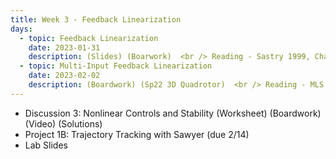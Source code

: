 ```yaml
---
title: Week 3 - Feedback Linearization
days:
  - topic: Feedback Linearization
    date: 2023-01-31
    description: (Slides) (Boarwork)  <br /> Reading - Sastry 1999, Chapter 8
  - topic: Multi-Input Feedback Linearization
    date: 2023-02-02
    description: (Boardwork) (Sp22 3D Quadrotor)  <br /> Reading - MLS Chapter 7
---
```


- Discussion 3: Nonlinear Controls and Stability (Worksheet) (Boardwork) (Video) (Solutions)
- Project 1B: Trajectory Tracking with Sawyer (due 2/14)
- Lab Slides

<a id="Week4"></a>
